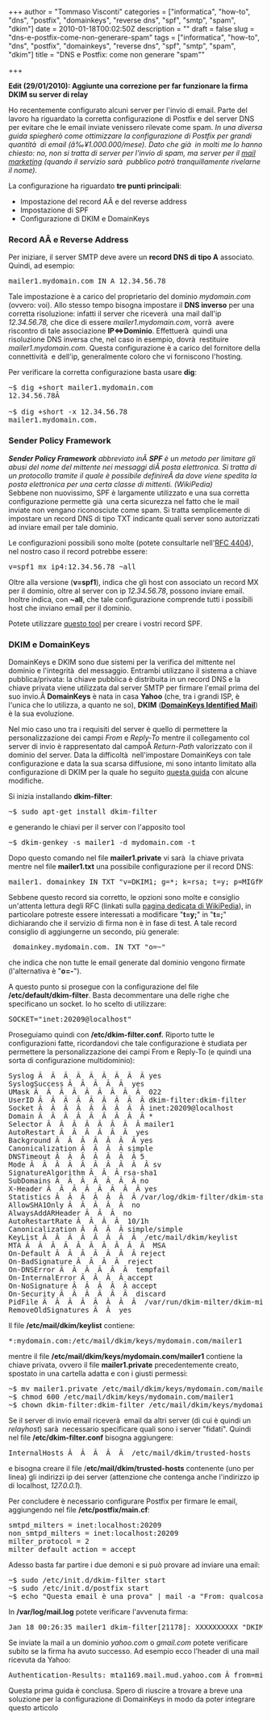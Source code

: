 +++
author = "Tommaso Visconti"
categories = ["informatica", "how-to", "dns", "postfix", "domainkeys", "reverse dns", "spf", "smtp", "spam", "dkim"]
date = 2010-01-18T00:02:50Z
description = ""
draft = false
slug = "dns-e-postfix-come-non-generare-spam"
tags = ["informatica", "how-to", "dns", "postfix", "domainkeys", "reverse dns", "spf", "smtp", "spam", "dkim"]
title = "DNS e Postfix: come non generare \"spam\""

+++

<strong>Edit (29/01/2010): Aggiunte una correzione per far funzionare la firma DKIM su server di relay</strong>

Ho recentemente configurato alcuni server per l'invio di email. Parte del lavoro ha riguardato la corretta configurazione di Postfix e del server DNS per evitare che le email inviate venissero rilevate come spam.
<em>In una diversa guida spiegherò come ottimizzare la configurazione di Postfix per grandi quantità  di email (â‰¥1.000.000/mese). Dato che già  in molti me lo hanno chiesto: no, non si tratta di server per l'invio di spam, ma server per il <a href="http://en.wikipedia.org/wiki/E-mail_marketing" target="_blank">mail marketing</a> (quando il servizio sarà  pubblico potrò tranquillamente rivelarne il nome).
</em>

La configurazione ha riguardato <strong>tre punti principali</strong>:
<ul>
	<li>Impostazione del record AÂ e del reverse address</li>
	<li>Impostazione di SPF</li>
	<li>Configurazione di DKIM e DomainKeys</li>
</ul>
<!--more-->
<h3>Record AÂ e Reverse Address</h3>
Per iniziare, il server SMTP deve avere un <strong>record DNS di tipo A</strong> associato. Quindi, ad esempio:
<pre>mailer1.mydomain.com IN A 12.34.56.78</pre>
Tale impostazione è a carico del proprietario del dominio <em>mydomain.com</em> (ovvero: voi).
Allo stesso tempo bisogna impostare il <strong>DNS inverso</strong> per una corretta risoluzione: infatti il server che riceverà  una mail dall'ip <em>12.34.56.78,</em> che dice di essere <em>mailer1.mydomain.com</em>, vorrà  avere riscontro di tale associazione <strong>IP&lt;=&gt;Dominio</strong>. Effettuerà  quindi una risoluzione DNS inversa che, nel caso in esempio, dovrà  restituire <em>mailer1.mydomain.com</em>. Questa configurazione è a carico del fornitore della connettività  e dell'ip, generalmente coloro che vi forniscono l'hosting.

Per verificare la corretta configurazione basta usare <strong>dig</strong>:
<pre>~$ dig +short mailer1.mydomain.com
12.34.56.78Â 

~$ dig +short -x 12.34.56.78
mailer1.mydomain.com.</pre>
<h3>Sender Policy Framework</h3>
<address><strong>Sender Policy Framework</strong> abbreviato inÂ <strong>SPF</strong> è un metodo per limitare gli abusi del nome del mittente nei messaggi diÂ posta elettronica. Si tratta di un protocollo tramite il quale è possibile definireÂ <em>da dove</em> viene spedita la posta elettronica per una certa classe di mittenti. (WikiPedia)</address>Sebbene non nuovissimo, SPF è largamente utilizzato e una sua corretta configurazione permette già  una certa sicurezza nel fatto che le mail inviate non vengano riconosciute come spam. Si tratta semplicemente di impostare un record DNS di tipo TXT indicante quali server sono autorizzati ad inviare email per tale dominio.

Le configurazioni possibili sono molte (potete consultarle nell'<a href="http://tools.ietf.org/html/rfc4408" target="_blank">RFC 4404</a>), nel nostro caso il record potrebbe essere:
<pre>v=spf1 mx ip4:12.34.56.78 ~all</pre>
Oltre alla versione (<strong>v=spf1</strong>), indica che gli host con associato un record MX per il dominio, oltre al server con ip <em>12.34.56.78</em>, possono inviare email. Inoltre indica, con <strong>~all</strong>, che tale configurazione comprende tutti i possibili host che inviano email per il dominio.

Potete utilizzare <a href="http://old.openspf.org/wizard.html" target="_blank">questo tool</a> per creare i vostri record SPF.
<h3>DKIM e DomainKeys</h3>
DomainKeys e DKIM sono due sistemi per la verifica del mittente nel dominio e l'integrità  del messaggio. Entrambi utilizzano il sistema a chiave pubblica/privata: la chiave pubblica è distribuita in un record DNS e la chiave privata viene utilizzata dal server SMTP per firmare l'email prima del suo invio.Â <strong>DomainKeys</strong> è nata in casa <strong>Yahoo</strong> (che, tra i grandi ISP, è l'unica che lo utilizza, a quanto ne so), <strong>DKIM</strong> (<strong><a href="http://en.wikipedia.org/wiki/DomainKeys_Identified_Mail" target="_blank">DomainKeys Identified Mail</a></strong>) è la sua evoluzione.

Nel mio caso uno tra i requisiti del server è quello di permettere la personalizzazione dei campi <em>From</em> e <em>Reply-To</em> mentre il collegamento col server di invio è rappresentato dal campoÂ <em>Return-Path</em> valorizzato con il dominio del server. Data la difficoltà  nell'impostare DomainKeys con tale configurazione e data la sua scarsa diffusione, mi sono intanto limitato alla configurazione di DKIM per la quale ho seguito <a href="https://help.ubuntu.com/community/Postfix/DKIM" target="_blank">questa guida</a> con alcune modifiche.

Si inizia installando <strong>dkim-filter</strong>:
<pre>~$ sudo apt-get install dkim-filter</pre>
e generando le chiavi per il server con l'apposito tool
<pre>~$ dkim-genkey -s mailer1 -d mydomain.com -t</pre>
Dopo questo comando nel file <strong>mailer1.private</strong> vi sarà  la chiave privata mentre nel file <strong>mailer1.txt</strong> una possibile configurazione per il record DNS:
<pre>mailer1._domainkey IN TXT "v=DKIM1; g=*; k=rsa; t=y; p=MIGfMA0GC[...cut...]8FsXOPbuUQIDAQAB" ; ----- DKIM mailer1 for mydomain.com</pre>
Sebbene questo record sia corretto, le opzioni sono molte e consiglio un'attenta lettura degli RFC (linkati sulla <a href="http://en.wikipedia.org/wiki/DomainKeys_Identified_Mail" target="_blank">pagina dedicata di WikiPedia</a>), in particolare potreste essere interessati a modificare "<strong>t=y;</strong>" in "<strong>t=;</strong>" dichiarando che il servizio di firma non è in fase di test. A tale record consiglio di aggiungerne un secondo, più generale:
<pre>_domainkey.mydomain.com. IN TXT "o=~"</pre>
che indica che non tutte le email generate dal dominio vengono firmate (l'alternativa è "<strong>o=-</strong>").

A questo punto si prosegue con la configurazione del file <strong>/etc/default/dkim-filter</strong>. Basta decommentare una delle righe che specificano un socket. Io ho scelto di utilizzare:
<pre>SOCKET="inet:20209@localhost"</pre>
Proseguiamo quindi con <strong>/etc/dkim-filter.conf.</strong> Riporto tutte le configurazioni fatte, ricordandovi che tale configurazione è studiata per permettere la personalizzazione dei campi From e Reply-To (e quindi una sorta di configurazione multidominio):
<pre>Syslog Â  Â  Â  Â  Â  Â  Â  Â  Â yes
SyslogSuccess Â  Â  Â  Â  Â  yes
UMask Â  Â  Â  Â  Â  Â  Â  Â  Â  022
UserID Â  Â  Â  Â  Â  Â  Â  Â  Â dkim-filter:dkim-filter
Socket Â  Â  Â  Â  Â  Â  Â  Â  Â inet:20209@localhost
Domain Â  Â  Â  Â  Â  Â  Â  Â  Â *
Selector Â  Â  Â  Â  Â  Â  Â  Â mailer1
AutoRestart Â  Â  Â  Â  Â  Â  yes
Background Â  Â  Â  Â  Â  Â  Â yes
Canonicalization Â  Â  Â  Â simple
DNSTimeout Â  Â  Â  Â  Â  Â  Â 5
Mode Â  Â  Â  Â  Â  Â  Â  Â  Â  Â sv
SignatureAlgorithm Â  Â  Â rsa-sha1
SubDomains Â  Â  Â  Â  Â  Â  Â no
X-Header Â  Â  Â  Â  Â  Â  Â  Â yes
Statistics Â  Â  Â  Â  Â  Â  Â /var/log/dkim-filter/dkim-stats
AllowSHA1Only Â  Â  Â  Â  Â  no
AlwaysAddARHeader Â  Â  Â  no
AutoRestartRate Â  Â  Â  Â  10/1h
Canonicalization Â  Â  Â  Â simple/simple
KeyList Â  Â  Â  Â  Â  Â  Â  Â  /etc/mail/dkim/keylist
MTA Â  Â  Â  Â  Â  Â  Â  Â  Â  Â  MSA
On-Default Â  Â  Â  Â  Â  Â  Â reject
On-BadSignature Â  Â  Â  Â  reject
On-DNSError Â  Â  Â  Â  Â  Â  tempfail
On-InternalError Â  Â  Â  Â accept
On-NoSignature Â  Â  Â  Â  Â accept
On-Security Â  Â  Â  Â  Â  Â  discard
PidFile Â  Â  Â  Â  Â  Â  Â  Â  /var/run/dkim-milter/dkim-milter.pid
RemoveOldSignatures Â  Â  yes</pre>
Il file <strong>/etc/mail/dkim/keylist</strong> contiene:
<pre>*:mydomain.com:/etc/mail/dkim/keys/mydomain.com/mailer1</pre>
mentre il file <strong>/etc/mail/dkim/keys/mydomain.com/mailer1</strong> contiene la chiave privata, ovvero il file <strong>mailer1.private</strong> precedentemente creato, spostato in una cartella adatta e con i giusti permessi:
<pre>~$ mv mailer1.private /etc/mail/dkim/keys/mydomain.com/mailer1
~$ chmod 600 /etc/mail/dkim/keys/mydomain.com/mailer1
~$ chown dkim-filter:dkim-filter /etc/mail/dkim/keys/mydomain.com/mailer1</pre>
Se il server di invio email riceverà  email da altri server (di cui è quindi un <em>relayhost</em>) sarà  necessario specificare quali sono i server "fidati". Quindi nel file <strong>/etc/dkim-filter.conf</strong> bisogna aggiungere:
<pre>InternalHosts Â  Â  Â  Â  Â  /etc/mail/dkim/trusted-hosts</pre>
e bisogna creare il file /<strong>etc/mail/dkim/trusted-hosts</strong> contenente (uno per linea) gli indirizzi ip dei server (attenzione che contenga anche l'indirizzo ip di localhost, <em>127.0.0.1</em>).

Per concludere è necessario configurare Postfix per firmare le email, aggiungendo nel file <strong>/etc/postfix/main.cf</strong>:
<pre>smtpd_milters = inet:localhost:20209
non_smtpd_milters = inet:localhost:20209
milter_protocol = 2
milter_default_action = accept</pre>
Adesso basta far partire i due demoni e si può provare ad inviare una email:
<pre>~$ sudo /etc/init.d/dkim-filter start
~$ sudo /etc/init.d/postfix start
~$ echo "Questa email è una prova" | mail -a "From: qualcosa@miodominio.it" -a "Reply-To: dilloame@dominio.it" -s "Email di test" recipient@dominioricevente.it -- -f mailer1@mydomain.com</pre>
In <strong>/var/log/mail.log</strong> potete verificare l'avvenuta firma:
<pre>Jan 18 00:26:35 mailer1 dkim-filter[21178]: XXXXXXXXXX "DKIM-Signature" header added</pre>
Se inviate la mail a un dominio <em>yahoo.com</em> o <em>gmail.com</em> potete verificare subito se la firma ha avuto successo. Ad esempio ecco l'header di una mail ricevuta da Yahoo:
<pre>Authentication-Results: mta1169.mail.mud.yahoo.com Â from=miodominio.it; domainkeys=neutral (no sig); from=mydomain.com; dkim=pass (ok)</pre>
Questa prima guida è conclusa. Spero di riuscire a trovare a breve una soluzione per la configurazione di DomainKeys in modo da poter integrare questo articolo